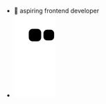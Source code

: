 <!--
**begumzengin/begumzengin** is a ✨ _special_ ✨ repository because its `README.md` (this file) appears on your GitHub profile.

<table border="0" align="center">
    <tr border="0">
        <td width="50%" align="center">
            <img align="center"; src="https://github-readme-stats.vercel.app/api?username=begumzengin&theme=onedark&show_icons=true&count_private=true" />
            <img src="https://github-readme-streak-stats.herokuapp.com/?user=begumzengin&theme=dark&hide_border=true" />
        </td>
    </tr>
</table>

![snake animation](https://github.com/begumzengin/begumzengin/blob/output/github-contribution-grid-snake2.svg)


Here are some ideas to get you started:

- 🔭 I’m currently working on ...
- 🌱 I’m currently learning ...
- 👯 I’m looking to collaborate on ...
- 🤔 I’m looking for help with ...
- 💬 Ask me about ...
- 📫 How to reach me: ...
- 😄 Pronouns: ...
- ⚡ Fun fact: ...

![snake animation](https://github.com/begumzengin/begumzengin/blob/output/github-contribution-grid-snake2.svg)
-->

- 🌱 aspiring frontend developer
- ![snake animation](https://github.com/begumzengin/begumzengin/blob/output/github-contribution-grid-snake2.svg)



